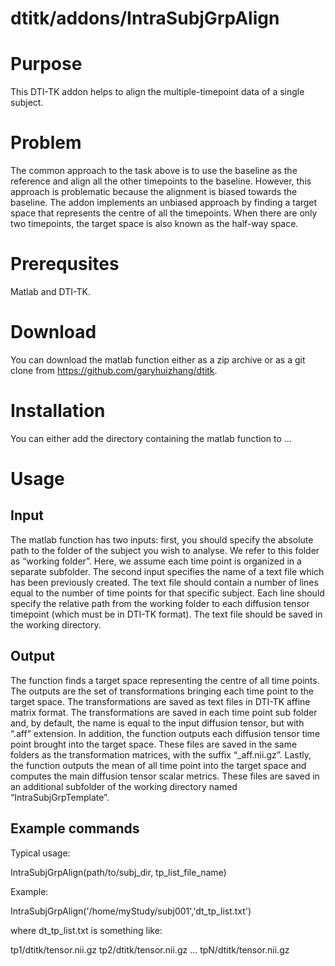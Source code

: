 # dtitk/addons/IntraSubjGrpAlign

# Purpose

This DTI-TK addon helps to align the multiple-timepoint data of a single subject.

# Problem

The common approach to the task above is to use the baseline as the reference and align all the other timepoints to the baseline. However, this approach is problematic because the alignment is biased towards the baseline. The addon implements an unbiased approach by finding a target space that represents the centre of all the timepoints. When there are only two timepoints, the target space is also known as the half-way space.

# Prerequsites

Matlab and DTI-TK.

# Download

You can download the matlab function either as a zip archive or as a git clone from https://github.com/garyhuizhang/dtitk.

# Installation

You can either add the directory containing the matlab function to ...

# Usage

## Input

The matlab function has two inputs: first, you should specify the absolute path to the folder of the subject you wish to analyse. We refer to this folder as “working folder”. Here, we assume each time point is organized in a separate subfolder. The second input specifies the name of a text file which has been previously created. The text file should contain a number of lines equal to the number of time points for that specific subject. Each line should specify the relative path from the working folder to each diffusion tensor timepoint (which must be in DTI-TK format). The text file should be saved in the working directory.

## Output

The function finds a target space representing the centre of all time points. The outputs are the set of transformations bringing each time point to the target space. The transformations are saved as text files in DTI-TK affine matrix format. The transformations are saved in each time point sub folder and, by default, the name is equal to the input diffusion tensor, but with “.aff” extension. In addition, the function outputs each diffusion tensor time point brought into the target space. These files are saved in the same folders as the transformation matrices, with the suffix “_aff.nii.gz”. Lastly, the function outputs the mean of all time point into the target space and computes the main diffusion tensor scalar metrics. These files are saved in an additional subfolder of the working directory named “IntraSubjGrpTemplate”.

## Example commands

Typical usage:

IntraSubjGrpAlign(path/to/subj_dir, tp_list_file_name)

Example:

IntraSubjGrpAlign('/home/myStudy/subj001','dt_tp_list.txt')

where dt_tp_list.txt is something like:

tp1/dtitk/tensor.nii.gz
tp2/dtitk/tensor.nii.gz
...
tpN/dtitk/tensor.nii.gz

